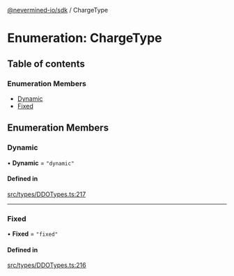 [@nevermined-io/sdk](../code-reference.md) / ChargeType

# Enumeration: ChargeType

## Table of contents

### Enumeration Members

- [Dynamic](ChargeType.md#dynamic)
- [Fixed](ChargeType.md#fixed)

## Enumeration Members

### Dynamic

• **Dynamic** = ``"dynamic"``

#### Defined in

[src/types/DDOTypes.ts:217](https://github.com/nevermined-io/sdk-js/blob/4d0a0baa5afc98578a0eec8d32b14e61f501c376/src/types/DDOTypes.ts#L217)

___

### Fixed

• **Fixed** = ``"fixed"``

#### Defined in

[src/types/DDOTypes.ts:216](https://github.com/nevermined-io/sdk-js/blob/4d0a0baa5afc98578a0eec8d32b14e61f501c376/src/types/DDOTypes.ts#L216)
